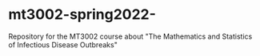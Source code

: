 # mt3002-spring2022-
Repository for the MT3002 course about "The Mathematics and Statistics of Infectious Disease Outbreaks"
